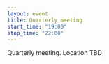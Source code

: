 ```yaml
---
layout: event
title: Quarterly meeting
start_time: "19:00"
stop_time: "22:00"
---
```


Quarterly meeting.  Location TBD
